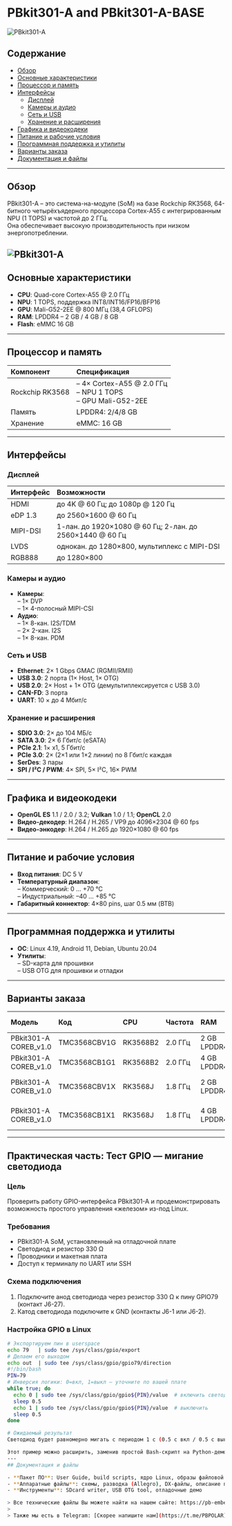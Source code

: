 # PBkit301-A and PBkit301-A-BASE
![PBkit301-A](images/pbkit_3-1_A_BASE.jpg )

## Содержание

- [Обзор](#обзор)  
- [Основные характеристики](#основные-характеристики)  
- [Процессор и память](#процессор-и-память)  
- [Интерфейсы](#интерфейсы)  
  - [Дисплей](#дисплей)  
  - [Камеры и аудио](#камеры-и-аудио)  
  - [Сеть и USB](#сеть-и-usb)  
  - [Хранение и расширения](#хранение-и-расширения)  
- [Графика и видеокодеки](#графика-и-видеокодеки)  
- [Питание и рабочие условия](#питание-и-рабочие-условия)  
- [Программная поддержка и утилиты](#программная-поддержка-и-утилиты)  
- [Варианты заказа](#варианты-заказа)  
- [Документация и файлы](#документация-и-файлы)  

---

## Обзор

PBkit301-A – это система-на-модуле (SoM) на базе Rockchip RK3568, 64-битного четырёхъядерного процессора Cortex-A55 с интегрированным NPU (1 TOPS) и частотой до 2 ГГц.  
Она обеспечивает высокую производительность при низком энергопотреблении.

![PBkit301-A](images/pbkit_301_A.jpg)
---

## Основные характеристики

- **CPU**: Quad-core Cortex-A55 @ 2.0 ГГц 
- **NPU**: 1 TOPS, поддержка INT8/INT16/FP16/BFP16 
- **GPU**: Mali-G52-2EE @ 800 МГц (38,4 GFLOPS)
- **RAM**: LPDDR4 – 2 GB / 4 GB / 8 GB 
- **Flash**: eMMC 16 GB 
---

## Процессор и память

| Компонент | Спецификация |
|:---------|:-------------|
| Rockchip RK3568 | – 4× Cortex-A55 @ 2.0 ГГц<br>– NPU 1 TOPS<br>– GPU Mali-G52-2EE |
| Память      | LPDDR4: 2/4/8 GB |
| Хранение    | eMMC: 16 GB |

---

## Интерфейсы

### Дисплей

| Интерфейс   | Возможности                                 |
|:-----------|:---------------------------------------------|
| HDMI       | до 4K @ 60 Гц; до 1080p @ 120 Гц             |
| eDP 1.3    | до 2560×1600 @ 60 Гц                         |
| MIPI-DSI   | 1-лан. до 1920×1080 @ 60 Гц; 2-лан. до 2560×1440 @ 60 Гц |
| LVDS       | однокан. до 1280×800, мультиплекс с MIPI-DSI |
| RGB888     | до 1280×800                                  | 

### Камеры и аудио

- **Камеры**:  
  – 1× DVP<br>– 1× 4-полосный MIPI-CSI 
- **Аудио**:  
  – 1× 8-кан. I2S/TDM<br>– 2× 2-кан. I2S<br>– 1× 8-кан. PDM 

### Сеть и USB

- **Ethernet**: 2× 1 Gbps GMAC (RGMII/RMII) 
- **USB 3.0**: 2 порта (1× Host, 1× OTG)  
- **USB 2.0**: 2× Host + 1× OTG (демультиплексируется с USB 3.0) 
- **CAN-FD**: 3 порта  
- **UART**: 10 × до 4 Мбит/с 

### Хранение и расширения

- **SDIO 3.0**: 2× до 104 МБ/с   
- **SATA 3.0**: 2× 6 Гбит/с (eSATA)  
- **PCIe 2.1**: 1× x1, 5 Гбит/с  
- **PCIe 3.0**: 2× (2×1 или 1×2 линии) по 8 Гбит/с каждая 
- **SerDes**: 3 пары  
- **SPI / I²C / PWM**: 4× SPI, 5× I²C, 16× PWM 

---

## Графика и видеокодеки

- **OpenGL ES** 1.1 / 2.0 / 3.2; **Vulkan** 1.0 / 1.1; **OpenCL** 2.0 
- **Видео-декодер**: H.264 / H.265 / VP9 до 4096×2304 @ 60 fps  
- **Видео-энкодер**: H.264 / H.265 до 1920×1080 @ 60 fps 

---

## Питание и рабочие условия

- **Вход питания**: DC 5 V 
- **Температурный диапазон**:  
  – Коммерческий: 0 … +70 °C  
  – Индустриальный: –40 … +85 °C  
- **Габаритный коннектор**: 4×80 pins, шаг 0.5 мм (BTB) 

---

## Программная поддержка и утилиты

- **ОС**: Linux 4.19, Android 11, Debian, Ubuntu 20.04 
- **Утилиты**:  
  – SD-карта для прошивки  
  – USB OTG для прошивки и отладки 
---

## Варианты заказа

| Модель                | Код               | CPU        | Частота | RAM         | ROM   | Темп. (°C)   |
|:----------------------|:------------------|:-----------|:--------|:------------|:------|:-------------|
| PBkit301-A COREB_v1.0 | TMC3568CBV1G      | RK3568B2   | 2.0 ГГц | 2 GB LPDDR4 | 16 GB | 0 … +70      |
| PBkit301-A COREB_v1.0 | TMC3568CB1G1      | RK3568B2   | 2.0 ГГц | 4 GB LPDDR4 | 16 GB | 0 … +70      |
| PBkit301-A COREB_v1.0 | TMC3568CBV1X      | RK3568J    | 1.8 ГГц | 2 GB LPDDR4 | 16 GB | –40 … +85    |
| PBkit301-A COREB_v1.0 | TMC3568CB1X1      | RK3568J    | 1.8 ГГц | 4 GB LPDDR4 | 16 GB | –40 … +85    | 

---
## Практическая часть: Тест GPIO — мигание светодиода

### Цель  
Проверить работу GPIO-интерфейса PBkit301-A и продемонстрировать возможность простого управления «железом» из-под Linux.

### Требования  
- PBkit301-A SoM, установленный на отладочной плате  
- Светодиод и резистор 330 Ω  
- Проводники и макетная плата  
- Доступ к терминалу по UART или SSH  

### Схема подключения  
1. Подключите анод светодиода через резистор 330 Ω к пину GPIO79 (контакт J6-27).  
2. Катод светодиода подключите к GND (контакты J6-1 или J6-2).


### Настройка GPIO в Linux  

```bash
# Экспортируем пин в userspace
echo 79   | sudo tee /sys/class/gpio/export
# Делаем его выходом
echo out  | sudo tee /sys/class/gpio/gpio79/direction
#!/bin/bash
PIN=79
# Инверсия логики: 0=вкл, 1=выкл — уточните по вашей плате
while true; do
  echo 0 | sudo tee /sys/class/gpio/gpio${PIN}/value  # включить светодиод
  sleep 0.5
  echo 1 | sudo tee /sys/class/gpio/gpio${PIN}/value  # выключить
  sleep 0.5
done

# Ожидаемый результат
Светодиод будет равномерно мигать с периодом 1 с (0.5 с вкл / 0.5 с выкл).

Этот пример можно расширить, заменив простой Bash-скрипт на Python-демо с библиотекой libgpiod или интегрировать в более сложные приложения. ```
---
## Документация и файлы

- **Пакет ПО**: User Guide, build scripts, ядро Linux, образы файловой системы и VM, примеры кода  
- **Аппаратные файлы**: схемы, разводка (Allegro), DX-файлы, описание пинов  
- **Инструменты**: SDcard writer, USB OTG tool, отладочные демо  

> Все технические файлы Вы можете найти на нашем сайте: https://pb-embedded.ru/?ysclid=mb0xwcpmmj97014171
> 
> Также мы есть в Telegram: [Скорее напишите нам](https://t.me/PBPOLAR)


